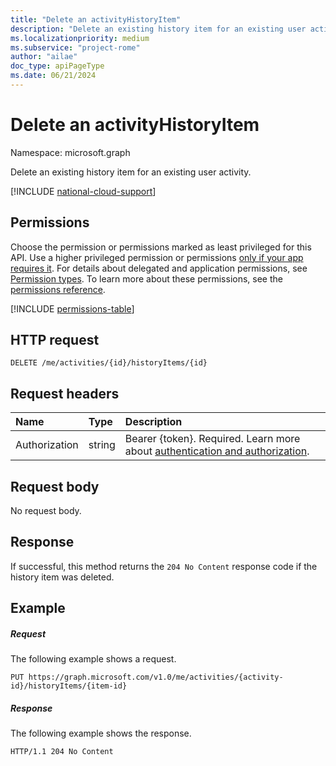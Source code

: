 ```yaml
---
title: "Delete an activityHistoryItem"
description: "Delete an existing history item for an existing user activity."
ms.localizationpriority: medium
ms.subservice: "project-rome"
author: "ailae"
doc_type: apiPageType
ms.date: 06/21/2024
---
```


# Delete an activityHistoryItem

Namespace: microsoft.graph

Delete an existing history item for an existing user activity.

[!INCLUDE [national-cloud-support](../../includes/global-only.md)]

## Permissions

Choose the permission or permissions marked as least privileged for this API. Use a higher privileged permission or permissions [only if your app requires it](/graph/permissions-overview#best-practices-for-using-microsoft-graph-permissions). For details about delegated and application permissions, see [Permission types](/graph/permissions-overview#permission-types). To learn more about these permissions, see the [permissions reference](/graph/permissions-reference).


<!-- { "blockType": "permissions", "name": "projectrome_delete_historyitem" } -->
[!INCLUDE [permissions-table](../includes/permissions/projectrome-delete-historyitem-permissions.md)]

## HTTP request

<!-- { "blockType": "ignored" } -->

```http
DELETE /me/activities/{id}/historyItems/{id}
```

## Request headers

|Name | Type | Description|
|:----|:-----|:-----------|
|Authorization | string |Bearer {token}. Required. Learn more about [authentication and authorization](/graph/auth/auth-concepts).|

## Request body

No request body.

## Response

If successful, this method returns the `204 No Content` response code if the history item was deleted.

## Example

##### Request

The following example shows a request.


<!-- {
  "blockType": "request",
  "name": "delete_historyItem"
}-->

```http
PUT https://graph.microsoft.com/v1.0/me/activities/{activity-id}/historyItems/{item-id}
```

##### Response

The following example shows the response.

<!-- {
  "blockType": "response",
  "truncated": true,
} -->

```http
HTTP/1.1 204 No Content
```

<!-- uuid: 8fcb5dbc-d5aa-4681-8e31-b001d5168d79
2017-06-07 14:57:30 UTC -->
<!-- {
  "type": "#page.annotation",
  "description": "Delete historyitem",
  "keywords": "",
  "section": "documentation",
  "tocPath": "",
  "suppressions": [
  ]
}-->

